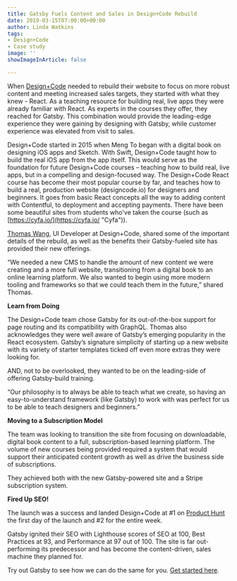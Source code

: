```yaml
---
title: Gatsby Fuels Content and Sales in Design+Code Rebuild
date: 2019-03-15T07:00:00+00:00
author: Linda Watkins
tags:
- Design+Code
- Case study
image: ''
showImageInArticle: false

---
```

When [Design+Code](https://designcode.io/ "Design Code") needed to rebuild their website to focus on more robust content and meeting increased sales targets, they started with what they knew - React. As a teaching resource for building real, live apps they were already familiar with React. As experts in the courses they offer, they reached for Gatsby. This combination would provide the leading-edge experience they were gaining by designing with Gatsby, while customer experience was elevated from visit to sales.

Design+Code started in 2015 when Meng To began with a digital book on designing iOS apps and Sketch. With Swift, Design+Code taught how to build the real iOS app from the app itself. This would serve as the foundation for future Design+Code courses – teaching how to build real, live apps, but in a compelling and design-focused way. The Design+Code React course has become their most popular course by far, and teaches how to build a real, production website (designcode.io) for designers and beginners. It goes from basic React concepts all the way to adding content with Contentful, to deployment and accepting payments. There have been some beautiful sites from students who've taken the course (such as [https://cyfa.io/](https://cyfa.io/ "Cyfa")).

[Thomas Wang](https://twitter.com/thomaswangio "Thomas Wang on Twitter"), UI Developer at Design+Code, shared some of the important details of the rebuild, as well as the benefits their Gatsby-fueled site has provided their new offerings.

“We needed a new CMS to handle the amount of new content we were creating and a more full website, transitioning from a digital book to an online learning platform. We also wanted to begin using more modern tooling and frameworks so that we could teach them in the future,” shared Thomas.

**Learn from Doing**

The Design+Code team chose Gatsby for its out-of-the-box support for page routing and its compatibility with GraphQL. Thomas also acknowledges they were well aware of Gatsby’s emerging popularity in the React ecosystem. Gatsby’s signature simplicity of starting up a new website with its variety of starter templates ticked off even more extras they were looking for.

AND, not to be overlooked, they wanted to be on the leading-side of offering Gatsby-build training.

“Our philosophy is to always be able to teach what we create, so having an easy-to-understand framework (like Gatsby) to work with was perfect for us to be able to teach designers and beginners.”

**Moving to a Subscription Model**

The team was looking to transition the site from focusing on downloadable, digital book content to a full, subscription-based learning platform. The volume of new courses being provided required a system that would support their anticipated content growth as well as drive the business side of subscriptions.

They achieved both with the new Gatsby-powered site and a Stripe subscription system.

**Fired Up SEO!**

The launch was a success and landed Design+Code at #1 on [Product Hunt](https://www.producthunt.com/posts/design-code-3 "Design+Code") the first day of the launch and #2 for the entire week.

Gatsby ignited their SEO with Lighthouse scores of SEO at 100, Best Practices at 93, and Performance at 97 out of 100. The site is far out-performing its predecessor and has become the content-driven, sales machine they planned for.

Try out Gatsby to see how we can do the same for you. [Get started here](https://www.gatsbyjs.org/ "Gatsby get started").